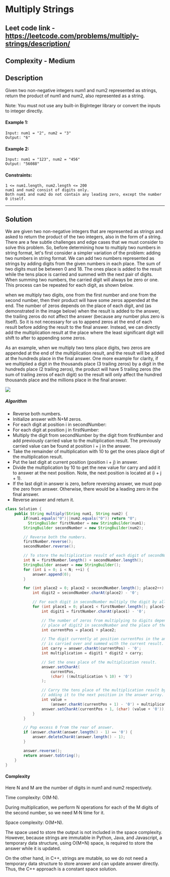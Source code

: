 # Multiply Strings

## Leet code link - https://leetcode.com/problems/multiply-strings/description/

## Complexity - Medium

## Description
Given two non-negative integers num1 and num2 represented as strings, return the product of num1 and num2, also represented as a string.

Note: You must not use any built-in BigInteger library or convert the inputs to integer directly.

 

#### Example 1:
```
Input: num1 = "2", num2 = "3"
Output: "6"
```
#### Example 2:
```
Input: num1 = "123", num2 = "456"
Output: "56088"
 ```

#### Constraints:
```
1 <= num1.length, num2.length <= 200
num1 and num2 consist of digits only.
Both num1 and num2 do not contain any leading zero, except the number 0 itself.
```

---
## Solution
We are given two non-negative integers that are represented as strings and asked to return the product of the two integers, also in the form of a string. There are a few subtle challenges and edge cases that we must consider to solve this problem. So, before determining how to multiply two numbers in string format, let's first consider a simpler variation of the problem: adding two numbers in string format.
We can add two numbers represented as strings by adding digits from the given numbers in each place. The sum of two digits must be between 0 and 18. The ones place is added to the result while the tens place is carried and summed with the next pair of digits. When summing two numbers, the carried digit will always be zero or one. This process can be repeated for each digit, as shown below.

 when we multiply two digits, one from the first number and one from the second number, then their product will have some zeros appended at the end. The number of zeros depends on the place of each digit, and (as demonstrated in the image below) when the result is added to the answer, the trailing zeros do not affect the answer (because any number plus zero is itself).
So it is not necessary for us to append zeros at the end of each result before adding the result to the final answer. Instead, we can directly add the multiplication result at the place where the least significant digit will shift to after to appending some zeros.

As an example, when we multiply two tens place digits, two zeros are appended at the end of the multiplication result, and the result will be added at the hundreds place in the final answer. One more example for clarity, if we multiplied a digit in the thousands place (3 trailing zeros) by a digit in the hundreds place (2 trailing zeros), the product will have 5 trailing zeros (the sum of trailing zeros of each digit) so the result will only affect the hundred thousands place and the millions place in the final answer.

<img src="https://leetcode.com/problems/multiply-strings/Figures/43/Slide32.JPG" />

##### Algorithm
- Reverse both numbers.
- Initialize answer with N+M zeros.
- For each digit at position i in secondNumber:
- For each digit at position j in firstNumber:
- Multiply the digit from secondNumber by the digit from firstNumber and add previously carried value to the multiplication result. The previously carried value can be found at position i + j in the answer.
- Take the remainder of multiplication with 10 to get the ones place digit of the multiplication result.
- Put the last digit at current position (position i + j) in answer.
- Divide the multiplication by 10 to get the new value for carry and add it to answer at the next position. Note, the next position is located at (i + j + 1).
- If the last digit in answer is zero, before reversing answer, we must pop the zero from answer. Otherwise, there would be a leading zero in the final answer.
- Reverse answer and return it.

```java
class Solution {
    public String multiply(String num1, String num2) {
        if(num1.equals("0")||num2.equals("0")) return "0";
          StringBuilder firstNumber = new StringBuilder(num1);
        StringBuilder secondNumber = new StringBuilder(num2);

        // Reverse both the numbers.
        firstNumber.reverse();
        secondNumber.reverse();

        // To store the multiplication result of each digit of secondNumber with firstNumber.
        int N = firstNumber.length() + secondNumber.length();
        StringBuilder answer = new StringBuilder();
        for (int i = 0; i < N; ++i) {
            answer.append(0);
        }

        for (int place2 = 0; place2 < secondNumber.length(); place2++) {
            int digit2 = secondNumber.charAt(place2) - '0';

            // For each digit in secondNumber multiply the digit by all digits in firstNumber.
            for (int place1 = 0; place1 < firstNumber.length(); place1++) {
                int digit1 = firstNumber.charAt(place1) - '0';

                // The number of zeros from multiplying to digits depends on the
                // place of digit2 in secondNumber and the place of the digit1 in firstNumber.
                int currentPos = place1 + place2;

                // The digit currently at position currentPos in the answer string
                // is carried over and summed with the current result.
                int carry = answer.charAt(currentPos) - '0';
                int multiplication = digit1 * digit2 + carry;

                // Set the ones place of the multiplication result.
                answer.setCharAt(
                    currentPos,
                    (char) ((multiplication % 10) + '0')
                );

                // Carry the tens place of the multiplication result by
                // adding it to the next position in the answer array.
                int value =
                    (answer.charAt(currentPos + 1) - '0') + multiplication / 10;
                answer.setCharAt(currentPos + 1, (char) (value + '0'));
            }
        }

        // Pop excess 0 from the rear of answer.
        if (answer.charAt(answer.length() - 1) == '0') {
            answer.deleteCharAt(answer.length() - 1);
        }

        answer.reverse();
        return answer.toString();
    }
}
```
#### Complexity
Here N and M are the number of digits in num1 and num2 respectively.

Time complexity: O(M⋅N).

During multiplication, we perform N operations for each of the M digits of the second number, so we need M⋅N time for it.

Space complexity: O(M+N).

The space used to store the output is not included in the space complexity. However, because strings are immutable in Python, Java, and Javascript, a temporary data structure, using O(M+N) space, is required to store the answer while it is updated.

On the other hand, in C++, strings are mutable, so we do not need a temporary data structure to store answer and can update answer directly. Thus, the C++ approach is a constant space solution.
